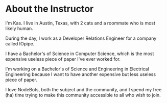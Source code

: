 # About the Instructor

I'm Kas. I live in Austin, Texas, with 2 cats and a roommate who is most likely human. 

During the day, I work as a Developer Relations Engineer for a company called IOpipe.

I have a Bachelor's of Science in Computer Science, which is the most expensive useless piece of paper I've ever worked for.

I'm working on a Bachelor's of Science and Engineering in Electrical Engineering because I want to have another expensive but less useless piece of paper.

I love NodeBots, both the subject and the community, and I spend my free \(ha\) time trying to make this community accessible to all who wish to join.



